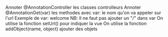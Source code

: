 Annoter @AnnotationController les classes controlleurs
Annoter @AnnotationGet(var) les methodes avec var: le nom qu'on va appeler sur l'url
    Exemple de var: welcome
    NB: Il ne faut pas ajouter un "/" dans var
On utilise la fonction setUrl() pour indiquer la vue 
On utilise la fonction addObject(name, object) ajouter des objets